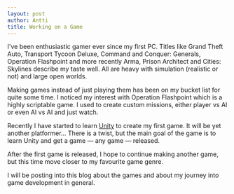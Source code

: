 ```yaml
---
layout: post
author: Antti
title: Working on a Game
---
```


I've been enthusiastic gamer ever since my first PC. Titles like Grand Theft Auto, Transport Tycoon Deluxe, Command and Conquer: Generals, Operation Flashpoint and more recently Arma, Prison Architect and Cities: Skylines describe my taste well. All are heavy with simulation (realistic or not) and large open worlds.

Making games instead of just playing them has been on my bucket list for quite some time. I noticed my interest with Operation Flashpoint which is a highly scriptable game. I used to create custom missions, either player vs AI or even AI vs AI and just watch.

Recently I have started to learn [Unity](https://unity.com) to create my first game. It will be yet another platformer... There is a twist, but the main goal of the game is to learn Unity and get a game — any game — released.

After the first game is released, I hope to continue making another game, but this time move closer to my favourite game genre.

I will be posting into this blog about the games and about my journey into game development in general.
